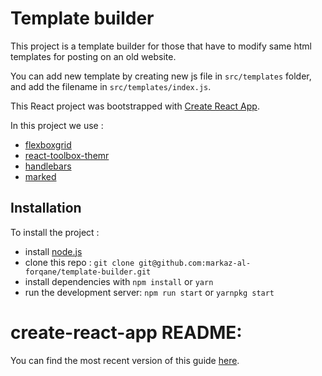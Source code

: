 # Template builder

This project is a template builder for those that have to modify same html templates for posting on an old website.

You can add new template by creating new js file in `src/templates` folder, and add the filename in `src/templates/index.js`.

This React project was bootstrapped with [Create React App](https://github.com/facebookincubator/create-react-app).

In this project we use :

* [flexboxgrid](http://flexboxgrid.com/)
* [react-toolbox-themr](https://github.com/react-toolbox/react-toolbox-themr)
* [handlebars](http://handlebarsjs.com/)
* [marked](https://github.com/chjj/marked)

## Installation

To install the project :

* install [node.js](http://nodejs.org/)
* clone this repo : `git clone git@github.com:markaz-al-forqane/template-builder.git`
* install dependencies with `npm install` or `yarn`
* run the development server: `npm run start` or `yarnpkg start`


# create-react-app README:

You can find the most recent version of this guide [here](https://github.com/facebookincubator/create-react-app/blob/master/packages/react-scripts/template/README.md).

